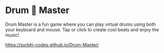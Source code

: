 # Drum 🥁 Master
Drum Master is a fun game where you can play virtual drums using both your keyboard and mouse. Tap or click to create cool beats and enjoy the music!

https://surbhi-codes.github.io/Drum-Master/
